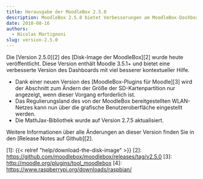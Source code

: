 ```yaml
---
title: Herausgabe der MoodleBox 2.5.0
description: MoodleBox 2.5.0 bietet Verbesserungen am MoodleBox-Dashboard, einschließlich einer besseren kontextuellen Hilfe.
date: 2018-08-16
authors:
  - Nicolas Martignoni
slug: version-2.5.0
---
```


Die [Version 2.5.0][2] des [Disk-Image der MoodleBox][2] wurde heute veröffentlicht. Diese Version enthält Moodle 3.5.1+ und bietet eine verbesserte Version des Dashboards mit viel besserer kontextueller Hilfe.

  - Dank einer neuen Version des [MoodleBox-Plugins für Moodle][3] wird der Abschnitt zum Ändern der Größe der SD-Kartenpartition nur angezeigt, wenn dieser Vorgang erforderlich ist.
  - Das Regulierungsland des von der MoodleBox bereitgestellten WLAN-Netzes kann nun über die grafische Benutzeroberfläche eingestellt werden.
  - Die MathJax-Bibliothek wurde auf Version 2.7.5 aktualisiert.

Weitere Informationen über alle Änderungen an dieser Version finden Sie in den [Release Notes auf Github][2].

 [1]: {{< relref "help/download-the-disk-image" >}}
 [2]: https://github.com/moodlebox/moodlebox/releases/tag/v2.5.0
 [3]: http://moodle.org/plugins/tool_moodlebox
 [4]: https://www.raspberrypi.org/downloads/raspbian/
